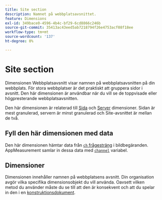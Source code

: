 ```yaml
---
title: Site section
description: Namnet på webbplatsavsnittet.
feature: Dimensions
exl-id: 349bace0-4596-4b4c-bf29-6cd8866c246b
source-git-commit: 35413ac43eed5ab7218794f26e4753acf08f18ee
workflow-type: tm+mt
source-wordcount: '137'
ht-degree: 0%

---
```


# Site section

Dimensionen Webbplatsavsnitt visar namnen på webbplatsavsnitten på din webbplats. För stora webbplatser är det praktiskt att gruppera sidor i avsnitt. Den här dimensionen är användbar när du vill se de toppvisade eller högpresterande webbplatsavsnitten.

Den här dimensionen är relaterad till [Sida](page.md) och [Server](server.md) dimensioner. Sidan är mest granulerad, servern är minst granulerad och Site-avsnittet är mellan de två.

## Fyll den här dimensionen med data

Den här dimensionen hämtar data från [`ch` frågesträng](/help/implement/validate/query-parameters.md) i bildbegäranden. AppMeasurement samlar in dessa data med [`channel`](/help/implement/vars/page-vars/channel.md) variabel.

## Dimensioner

Dimensionen innehåller namnen på webbplatsens avsnitt. Din organisation avgör vilka specifika dimensionsobjekt du vill använda. Oavsett vilken metod du använder måste du se till att den är konsekvent och att du spelar in den i en [konstruktionsdokument](/help/implement/prepare/solution-design.md).
